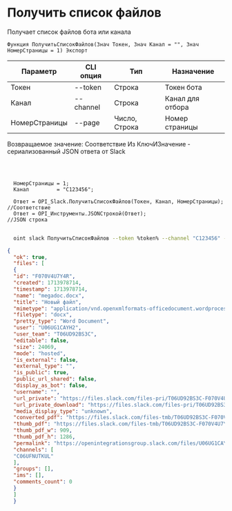 ﻿---
sidebar_position: 1
---

# Получить список файлов
 Получает список файлов бота или канала



`Функция ПолучитьСписокФайлов(Знач Токен, Знач Канал = "", Знач НомерСтраницы = 1) Экспорт`

  | Параметр | CLI опция | Тип | Назначение |
  |-|-|-|-|
  | Токен | --token | Строка | Токен бота |
  | Канал | --channel | Строка | Канал для отбора |
  | НомерСтраницы | --page | Число, Строка | Номер страницы |

  
  Возвращаемое значение:   Соответствие Из КлючИЗначение - сериализованный JSON ответа от Slack

<br/>




```bsl title="Пример кода"
  
  НомерСтраницы = 1;
  Канал         = "C123456";
  
  Ответ = OPI_Slack.ПолучитьСписокФайлов(Токен, Канал, НомерСтраницы); //Соответствие
  Ответ = OPI_Инструменты.JSONСтрокой(Ответ);                          //JSON строка
```
        


```sh title="Пример команды CLI"
    
  oint slack ПолучитьСписокФайлов --token %token% --channel "C123456" --page "1"

```

```json title="Результат"
{
  "ok": true,
  "files": [
  {
  "id": "F070V4U7Y4R",
  "created": 1713978714,
  "timestamp": 1713978714,
  "name": "megadoc.docx",
  "title": "Новый файл",
  "mimetype": "application/vnd.openxmlformats-officedocument.wordprocessingml.document",
  "filetype": "docx",
  "pretty_type": "Word Document",
  "user": "U06UG1CAYH2",
  "user_team": "T06UD92BS3C",
  "editable": false,
  "size": 24069,
  "mode": "hosted",
  "is_external": false,
  "external_type": "",
  "is_public": true,
  "public_url_shared": false,
  "display_as_bot": false,
  "username": "",
  "url_private": "https://files.slack.com/files-pri/T06UD92BS3C-F070V4U7Y4R/megadoc.docx",
  "url_private_download": "https://files.slack.com/files-pri/T06UD92BS3C-F070V4U7Y4R/download/megadoc.docx",
  "media_display_type": "unknown",
  "converted_pdf": "https://files.slack.com/files-tmb/T06UD92BS3C-F070V4U7Y4R-417b34221e/megadoc_converted.pdf",
  "thumb_pdf": "https://files.slack.com/files-tmb/T06UD92BS3C-F070V4U7Y4R-417b34221e/megadoc_thumb_pdf.png",
  "thumb_pdf_w": 909,
  "thumb_pdf_h": 1286,
  "permalink": "https://openintegrationsgroup.slack.com/files/U06UG1CAYH2/F070V4U7Y4R/megadoc.docx",
  "channels": [
  "C06UFNUTKUL"
  ],
  "groups": [],
  "ims": [],
  "comments_count": 0
  }
  ]
  }
```

